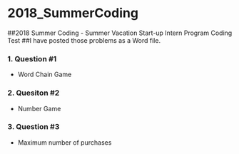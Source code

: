 # 2018_SummerCoding
##2018 Summer Coding - Summer Vacation Start-up Intern Program Coding Test
##I have posted those problems as a Word file.
### 1. Question #1
 - Word Chain Game
### 2. Quesiton #2
 - Number Game
### 3. Question #3
 - Maximum number of purchases
